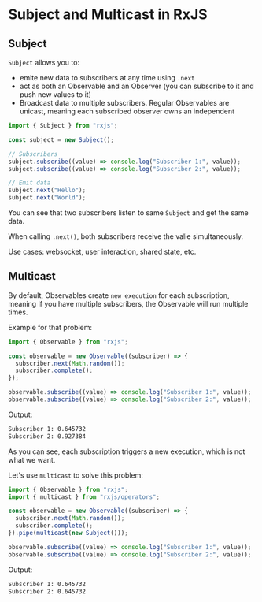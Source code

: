 # Subject and Multicast in RxJS

## Subject

`Subject` allows you to:

- emite new data to subscribers at any time using `.next`
- act as both an Observable and an Observer (you can subscribe to it and push new values to it)
- Broadcast data to multiple subscribers. Regular Observables are unicast, meaning each subscribed observer owns an independent

```javascript
import { Subject } from "rxjs";

const subject = new Subject();

// Subscribers
subject.subscribe((value) => console.log("Subscriber 1:", value));
subject.subscribe((value) => console.log("Subscriber 2:", value));

// Emit data
subject.next("Hello");
subject.next("World");
```

You can see that two subscribers listen to same `Subject` and get the same data.

When calling `.next()`, both subscribers receive the valie simultaneously.

Use cases: websocket, user interaction, shared state, etc.

## Multicast

By default, Observables create `new execution` for each subscription, meaning if you have multiple subscribers, the Observable will run multiple times.

Example for that problem:

```javascript
import { Observable } from "rxjs";

const observable = new Observable((subscriber) => {
  subscriber.next(Math.random());
  subscriber.complete();
});

observable.subscribe((value) => console.log("Subscriber 1:", value));
observable.subscribe((value) => console.log("Subscriber 2:", value));
```

Output:

```bash
Subscriber 1: 0.645732
Subscriber 2: 0.927384
```

As you can see, each subscription triggers a new execution, which is not what we want.

Let's use `multicast` to solve this problem:

```javascript
import { Observable } from "rxjs";
import { multicast } from "rxjs/operators";

const observable = new Observable((subscriber) => {
  subscriber.next(Math.random());
  subscriber.complete();
}).pipe(multicast(new Subject()));

observable.subscribe((value) => console.log("Subscriber 1:", value));
observable.subscribe((value) => console.log("Subscriber 2:", value));
```

Output:

```bash
Subscriber 1: 0.645732
Subscriber 2: 0.645732
```
